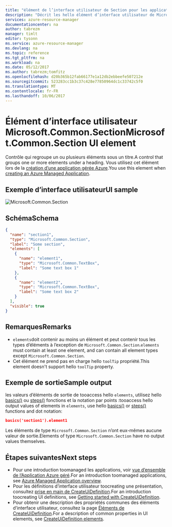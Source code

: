 ```yaml
---
title: "élément de l’interface utilisateur de Section pour les applications gérées aaaAzure | Documents Microsoft"
description: "Décrit les hello élément d’interface utilisateur de Microsoft.Common.Section pour des Applications managées Azure"
services: azure-resource-manager
documentationcenter: na
author: tabrezm
manager: timlt
editor: tysonn
ms.service: azure-resource-manager
ms.devlang: na
ms.topic: reference
ms.tgt_pltfrm: na
ms.workload: na
ms.date: 05/12/2017
ms.author: tabrezm;tomfitz
ms.openlocfilehash: d20b365b12fab66177e1a12db2ebbeefe507212e
ms.sourcegitcommit: 523283cc1b3c37c428e77850964dc1c33742c5f0
ms.translationtype: MT
ms.contentlocale: fr-FR
ms.lasthandoff: 10/06/2017
---
```

# <a name="microsoftcommonsection-ui-element"></a><span data-ttu-id="d457d-103">Élément d’interface utilisateur Microsoft.Common.Section</span><span class="sxs-lookup"><span data-stu-id="d457d-103">Microsoft.Common.Section UI element</span></span>
<span data-ttu-id="d457d-104">Contrôle qui regroupe un ou plusieurs éléments sous un titre.</span><span class="sxs-lookup"><span data-stu-id="d457d-104">A control that groups one or more elements under a heading.</span></span> <span data-ttu-id="d457d-105">Vous utilisez cet élément lors de la [création d’une application gérée Azure](managed-application-publishing.md).</span><span class="sxs-lookup"><span data-stu-id="d457d-105">You use this element when [creating an Azure Managed Application](managed-application-publishing.md).</span></span>

## <a name="ui-sample"></a><span data-ttu-id="d457d-106">Exemple d’interface utilisateur</span><span class="sxs-lookup"><span data-stu-id="d457d-106">UI sample</span></span>
![Microsoft.Common.Section](./media/managed-application-elements/microsoft.common.section.png)

## <a name="schema"></a><span data-ttu-id="d457d-108">Schéma</span><span class="sxs-lookup"><span data-stu-id="d457d-108">Schema</span></span>
```json
{
  "name": "section1",
  "type": "Microsoft.Common.Section",
  "label": "Some section",
  "elements": [
    {
      "name": "element1",
      "type": "Microsoft.Common.TextBox",
      "label": "Some text box 1"
    },
    {
      "name": "element2",
      "type": "Microsoft.Common.TextBox",
      "label": "Some text box 2"
    }
  ],
  "visible": true
}
```

## <a name="remarks"></a><span data-ttu-id="d457d-109">Remarques</span><span class="sxs-lookup"><span data-stu-id="d457d-109">Remarks</span></span>
- <span data-ttu-id="d457d-110">`elements`doit contenir au moins un élément et peut contenir tous les types d’éléments à l’exception de `Microsoft.Common.Section`.</span><span class="sxs-lookup"><span data-stu-id="d457d-110">`elements` must contain at least one element, and can contain all element types except `Microsoft.Common.Section`.</span></span>
- <span data-ttu-id="d457d-111">Cet élément ne prend pas en charge hello `toolTip` propriété.</span><span class="sxs-lookup"><span data-stu-id="d457d-111">This element doesn't support hello `toolTip` property.</span></span>

## <a name="sample-output"></a><span data-ttu-id="d457d-112">Exemple de sortie</span><span class="sxs-lookup"><span data-stu-id="d457d-112">Sample output</span></span>
<span data-ttu-id="d457d-113">les valeurs d’éléments de sortie de tooaccess hello `elements`, utilisez hello [basics()](managed-application-createuidefinition-functions.md#basics) ou [steps()](managed-application-createuidefinition-functions.md#steps) fonctions et la notation par points :</span><span class="sxs-lookup"><span data-stu-id="d457d-113">tooaccess hello output values of elements in `elements`, use hello [basics()](managed-application-createuidefinition-functions.md#basics) or [steps()](managed-application-createuidefinition-functions.md#steps) functions and dot notation:</span></span>

```json
basics('section1').element1
```

<span data-ttu-id="d457d-114">Les éléments de type `Microsoft.Common.Section` n’ont eux-mêmes aucune valeur de sortie.</span><span class="sxs-lookup"><span data-stu-id="d457d-114">Elements of type `Microsoft.Common.Section` have no output values themselves.</span></span>

## <a name="next-steps"></a><span data-ttu-id="d457d-115">Étapes suivantes</span><span class="sxs-lookup"><span data-stu-id="d457d-115">Next steps</span></span>
* <span data-ttu-id="d457d-116">Pour une introduction toomanaged les applications, voir [vue d’ensemble de l’Application Azure géré](managed-application-overview.md).</span><span class="sxs-lookup"><span data-stu-id="d457d-116">For an introduction toomanaged applications, see [Azure Managed Application overview](managed-application-overview.md).</span></span>
* <span data-ttu-id="d457d-117">Pour les définitions d’interface utilisateur toocreating une présentation, consultez [prise en main de CreateUiDefinition](managed-application-createuidefinition-overview.md).</span><span class="sxs-lookup"><span data-stu-id="d457d-117">For an introduction toocreating UI definitions, see [Getting started with CreateUiDefinition](managed-application-createuidefinition-overview.md).</span></span>
* <span data-ttu-id="d457d-118">Pour obtenir une description des propriétés communes des éléments d’interface utilisateur, consultez la page [Éléments de CreateUiDefinition](managed-application-createuidefinition-elements.md).</span><span class="sxs-lookup"><span data-stu-id="d457d-118">For a description of common properties in UI elements, see [CreateUiDefinition elements](managed-application-createuidefinition-elements.md).</span></span>
